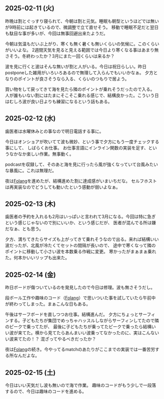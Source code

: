 ## 2025-02-11 (火)

昨晩は割とぐっすり寝られて、今朝は割と元気。睡眠も朝型というほどでは無いが9時前には起きているので、微調整で立て直せそう。
移動で睡眠不足だと翌日も駄目な事が多いが、今回は無事回避出来たようだ。

今朝は気温もだいぶ上がり、寒くも無く暑くも無いくらいの気候に。このくらいがいいよな。
2週間天気を見ると見える範囲では今日より寒くなる事はあまり無さそう。冬終わったか？3月にまた一回くらいは来るか？

波を見に行くと波はそんな無いが割と人がいる。今日は祝日らしい。昨日postponeした雑用がいろいろあるので無理して入らんでもいいかなぁ。
夕方となりのポイントが良さそうなら入る、くらいのつもりで居よう。

買い物をして戻ってきて海を見たら隣のポイントが乗れそうだったので入る。
人が誰もいない割にはたまにそこそこ乗れる感じで、結構良かった。こういう日はむしろ波が良い日よりも練習になるという話もある。

## 2025-02-12 (水)

歯医者は水曜休みとの事なので明日電話する事に。

今日はオンショアが吹いてて波も微妙、という事で夕方にもう一度チェックする事にして、
しばらくお仕事。
お仕事言語にインライン関数の実装を足す、というなかなか楽しい作業。無事動く。

podcastを収録して、そのあと海を見に行ったら風が強くなっていて台風みたいな暴風に。これは無理だ。

夜は[Folang](Folang)を進めたが、結構進めた割に達成感がいまいちだな。
セルフホストは再実装なのでどうしても動いたという感動が弱いよなぁ。

## 2025-02-13 (木)

歯医者の予約を入れるも2月はいっぱいと言われて3月になる。今回は特に急ぎという感じじゃないので別にいいか、という感じだが、
医者が混んでる所は嫌だなぁ、とも思う。

夕方、満ちてきたらサイズも上がってきて乗れそうなので出る。来れば結構いい波だったが、北風が冷たくてセットの間隔が長いので、
途中で寒くなって隣のポイントに移動して小さい波を本数乗る作戦に変更。
寒かったがまぁまぁ乗れた。何本かいいリップも出来た。

## 2025-02-14 (金)

昨日ボードが傷ついているのを発見したので今日は修理。波も無さそうだし。

段ボール工作や趣味のコード（[Folang](Folang)）で思いついた事を試していたら午前中が終わってしまった。まぁこんな日もある。

午後はサーフボードを直しつつお仕事。結構進んだ。
夕方にちょっとサーフィンする。子どもたちが集団でめっちゃハッスルしながらサーフィンしてたので隣のピークで乗ってたが、
最後に子どもたちが乗ってたピークで乗ったら結構いい波が来てた。横から見てたらあんまいい波乗ってなかったのに、実はこんないい波来てたの！？
混ざってやるべきだったか？

夜は[Folang](Folang)の続き。今やってるmatchのあたりがここまでの実装では一番苦労する所なんだよな。

## 2025-02-15 (土)

今日はいい天気だし波も無いので海で作業。
趣味のコードがもう少しで一段落するので、今日は趣味のコードを進める。